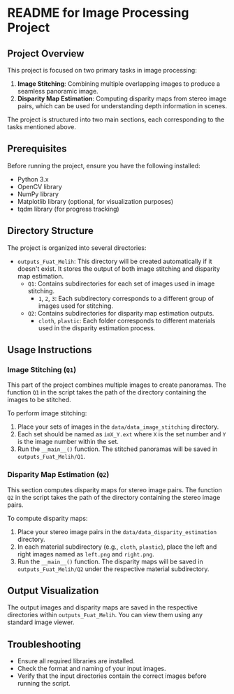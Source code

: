 # README for Image Processing Project

## Project Overview
This project is focused on two primary tasks in image processing:

1. **Image Stitching**: Combining multiple overlapping images to produce a seamless panoramic image.
2. **Disparity Map Estimation**: Computing disparity maps from stereo image pairs, which can be used for understanding depth information in scenes.

The project is structured into two main sections, each corresponding to the tasks mentioned above.

## Prerequisites
Before running the project, ensure you have the following installed:
- Python 3.x
- OpenCV library
- NumPy library
- Matplotlib library (optional, for visualization purposes)
- tqdm library (for progress tracking)

## Directory Structure
The project is organized into several directories:
- `outputs_Fuat_Melih`: This directory will be created automatically if it doesn't exist. It stores the output of both image stitching and disparity map estimation.
  - `Q1`: Contains subdirectories for each set of images used in image stitching.
    - `1`, `2`, `3`: Each subdirectory corresponds to a different group of images used for stitching.
  - `Q2`: Contains subdirectories for disparity map estimation outputs.
    - `cloth`, `plastic`: Each folder corresponds to different materials used in the disparity estimation process.

## Usage Instructions

### Image Stitching (`Q1`)
This part of the project combines multiple images to create panoramas. The function `Q1` in the script takes the path of the directory containing the images to be stitched.

To perform image stitching:
1. Place your sets of images in the `data/data_image_stitching` directory.
2. Each set should be named as `imX_Y.ext` where `X` is the set number and `Y` is the image number within the set.
3. Run the `__main__()` function. The stitched panoramas will be saved in `outputs_Fuat_Melih/Q1`.

### Disparity Map Estimation (`Q2`)
This section computes disparity maps for stereo image pairs. The function `Q2` in the script takes the path of the directory containing the stereo image pairs.

To compute disparity maps:
1. Place your stereo image pairs in the `data/data_disparity_estimation` directory.
2. In each material subdirectory (e.g., `cloth`, `plastic`), place the left and right images named as `left.png` and `right.png`.
3. Run the `__main__()` function. The disparity maps will be saved in `outputs_Fuat_Melih/Q2` under the respective material subdirectory.

## Output Visualization
The output images and disparity maps are saved in the respective directories within `outputs_Fuat_Melih`. You can view them using any standard image viewer.

## Troubleshooting
- Ensure all required libraries are installed.
- Check the format and naming of your input images.
- Verify that the input directories contain the correct images before running the script.


